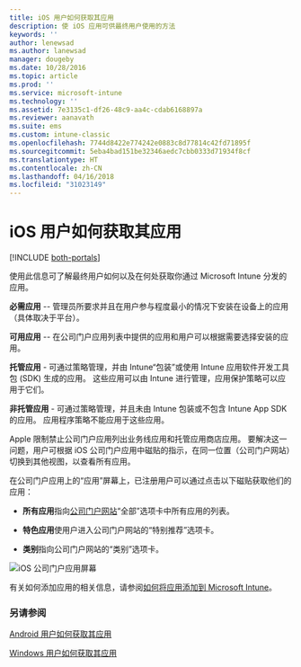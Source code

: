 ```yaml
---
title: iOS 用户如何获取其应用
description: 使 iOS 应用可供最终用户使用的方法
keywords: ''
author: lenewsad
ms.author: lanewsad
manager: dougeby
ms.date: 10/28/2016
ms.topic: article
ms.prod: ''
ms.service: microsoft-intune
ms.technology: ''
ms.assetid: 7e3135c1-df26-48c9-aa4c-cdab6168897a
ms.reviewer: aanavath
ms.suite: ems
ms.custom: intune-classic
ms.openlocfilehash: 7744d8422e774242e0883c8d77814c42fd71895f
ms.sourcegitcommit: 5eba4bad151be32346aedc7cbb0333d71934f8cf
ms.translationtype: HT
ms.contentlocale: zh-CN
ms.lasthandoff: 04/16/2018
ms.locfileid: "31023149"
---
```

# <a name="how-your-ios-users-get-their-apps"></a>iOS 用户如何获取其应用

[!INCLUDE [both-portals](./includes/note-for-both-portals.md)]

使用此信息可了解最终用户如何以及在何处获取你通过 Microsoft Intune 分发的应用。

**必需应用** -- 管理员所要求并且在用户参与程度最小的情况下安装在设备上的应用（具体取决于平台）。

**可用应用** -- 在公司门户应用列表中提供的应用和用户可以根据需要选择安装的应用。

**托管应用** - 可通过策略管理，并由 Intune“包装”或使用 Intune 应用软件开发工具包 (SDK) 生成的应用。 这些应用可以由 Intune 进行管理，应用保护策略可以应用于它们。

**非托管应用** - 可通过策略管理，并且未由 Intune 包装或不包含 Intune App SDK 的应用。 应用程序策略不能应用于这些应用。

Apple 限制禁止公司门户应用列出业务线应用和托管应用商店应用。 要解决这一问题，用户可根据 iOS 公司门户应用中磁贴的指示，在同一位置（公司门户网站）切换到其他视图，以查看所有应用。

在公司门户应用上的“应用”屏幕上，已注册用户可以通过点击以下磁贴获取他们的应用：

- **所有应用**指向[公司门户网站](https://portal.manage.microsoft.com)“全部”选项卡中所有应用的列表。

- **特色应用**使用户进入公司门户网站的“特别推荐”选项卡。

- **类别**指向公司门户网站的“类别”选项卡。


![iOS 公司门户应用屏幕](./media/ios-cp-app-main-apps-screen.png)

有关如何添加应用的相关信息，请参阅[如何将应用添加到 Microsoft Intune](apps-add.md)。

### <a name="see-also"></a>另请参阅
[Android 用户如何获取其应用](end-user-apps-android.md)

[Windows 用户如何获取其应用](end-user-apps-windows.md)
